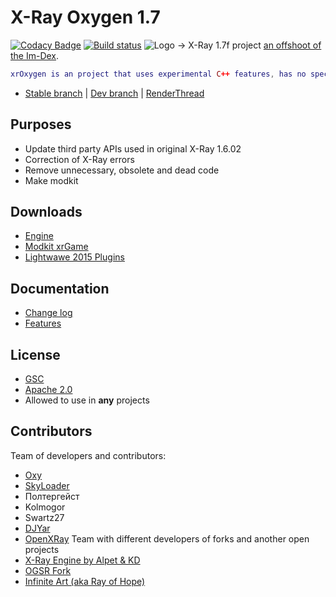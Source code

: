 # X-Ray Oxygen 1.7

[![Codacy Badge](https://api.codacy.com/project/badge/Grade/024d7b2b5c6745eba5d00301bc250f2c)](https://app.codacy.com/app/sv3nk/xray-oxygen?utm_source=github.com&utm_medium=referral&utm_content=xrOxygen/xray-oxygen&utm_campaign=Badge_Grade_Settings) [![Build status](https://ci.appveyor.com/api/projects/status/dt2q9gjuxi2q9i6v/branch/master?svg=true)](https://ci.appveyor.com/project/xrOxygen/xray-oxygen/branch/master)
![Logo](https://pp.userapi.com/c830608/v830608826/fd611/DtQWCVM4BgU.jpg)
->  X-Ray 1.7f project [an offshoot of the Im-Dex](https://github.com/Im-dex/xray-162).
```lua
xrOxygen is an project that uses experimental C++ features, has no special restrictions on changing the engine and tries to bring something new to the usual modding.
```
* [Stable branch](https://github.com/xrOxygen/xray-oxygen/tree/master) | [Dev branch](https://github.com/xrOxygen/xray-oxygen/tree/ox_dev) | [RenderThread](https://github.com/xrOxygen/xray-oxygen/tree/RThread)

## Purposes

* Update third party APIs used in original X-Ray 1.6.02
* Correction of X-Ray errors
* Remove unnecessary, obsolete and dead code 
* Make modkit

## Downloads

* [Engine](https://github.com/xrOxygen/xray-oxygen/releases/)
* [Modkit xrGame](https://github.com/xrOxygen/xray-oxygen/releases/tag/1.6.02.872m)
* [Lightwawe 2015 Plugins](https://github.com/xrOxygen/xray-oxygen/releases/tag/LW_PLGN)

## Documentation

* [Change log](https://github.com/ForserX/FRay-Project/wiki)
* [Features](https://github.com/ForserX/FRay-Project/wiki/Features)

## License

* [GSC](https://github.com/xrOxygen/xray-oxygen/blob/master/LICENSE-GSC.md)
* [Apache 2.0](https://github.com/xrOxygen/xray-oxygen/blob/master/LICENSE.md)
* Allowed to use in **any** projects

## Contributors
  
 Team of developers and contributors:
* [Oxy](https://github.com/xrOxygen/xray-oxygen/graphs/contributors)
* [SkyLoader](https://github.com/SkyLoaderr)
* Полтергейст
* Kolmogor
* Swartz27
* [DJYar](https://github.com/DJYar)
* [OpenXRay](https://github.com/openxray) Team with different developers of forks and another open projects
* [X-Ray Engine by Alpet & KD](https://xp-dev.com/summary/210311)
* [OGSR Fork](https://github.com/KRodinn/OGSR-Engine)
* [Infinite Art (aka Ray of Hope)](https://roh-online.com)
